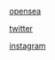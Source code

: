 [opensea](https://opensea.io/basenug)

[twitter](https://twitter.com/basenug)

[instagram](https://instagram.com/_basenug)

<!---
basenug/basenug is a ✨ special ✨ repository because its `README.md` (this file) appears on your GitHub profile.
You can click the Preview link to take a look at your changes.
--->
